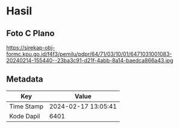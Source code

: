 # Hasil

## Foto C Plano

https://sirekap-obj-formc.kpu.go.id/f4f3/pemilu/pdpr/64/71/03/10/01/6471031001083-20240214-155440--23ba3c91-d21f-4abb-8a14-baedca866a43.jpg


## Metadata

| Key        | Value               |
| ---------- | ------------------- |
| Time Stamp | 2024-02-17 13:05:41 |
| Kode Dapil | 6401                |



